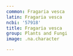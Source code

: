 ```yaml
---
common: Fragaria vesca
latin: Fragaria vesca
ncbi: '57918'
title: Fragaria vesca
group: Plants and Fungi
image: .na.character

---
```

